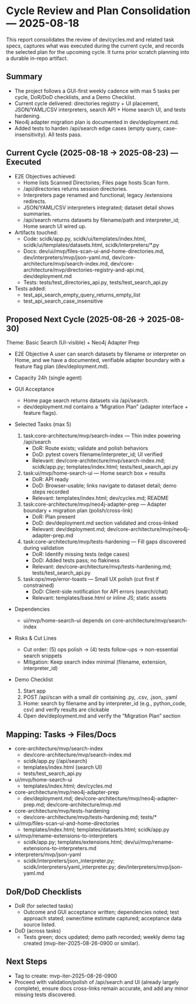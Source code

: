 # Cycle Review and Plan Consolidation — 2025-08-18

This report consolidates the review of dev/cycles.md and related task specs, captures what was executed during the current cycle, and records the selected plan for the upcoming cycle. It turns prior scratch planning into a durable in-repo artifact.

## Summary
- The project follows a GUI-first weekly cadence with max 5 tasks per cycle, DoR/DoD checklists, and a Demo Checklist.
- Current cycle delivered: directories registry + UI placement, JSON/YAML/CSV interpreters, search API + Home search UI, and tests hardening.
- Neo4j adapter migration plan is documented in dev/deployment.md.
- Added tests to harden /api/search edge cases (empty query, case-insensitivity). All tests pass.

## Current Cycle (2025-08-18 → 2025-08-23) — Executed
- E2E Objectives achieved:
  - Home lists Scanned Directories; Files page hosts Scan form.
  - /api/directories returns session directories.
  - Interpreters page renamed and functional; legacy /extensions redirects.
  - JSON/YAML/CSV interpreters integrated; dataset detail shows summaries.
  - /api/search returns datasets by filename/path and interpreter_id; Home search UI wired up.
- Artifacts touched:
  - Code: scidk/app.py, scidk/ui/templates/index.html, scidk/ui/templates/datasets.html, scidk/interpreters/*.py
  - Docs: dev/ui/mvp/files-scan-ui-and-home-directories.md, dev/interpreters/mvp/json-yaml.md, dev/core-architecture/mvp/search-index.md, dev/core-architecture/mvp/directories-registry-and-api.md, dev/deployment.md
  - Tests: tests/test_directories_api.py, tests/test_search_api.py
- Tests added:
  - test_api_search_empty_query_returns_empty_list
  - test_api_search_case_insensitive

## Proposed Next Cycle (2025-08-26 → 2025-08-30)
Theme: Basic Search (UI-visible) + Neo4j Adapter Prep

- E2E Objective
  A user can search datasets by filename or interpreter on Home, and we have a documented, verifiable adapter boundary with a feature flag plan (dev/deployment.md).

- Capacity
  24h (single agent)

- GUI Acceptance
  - Home page search returns datasets via /api/search.
  - dev/deployment.md contains a “Migration Plan” (adapter interface + feature flags).

- Selected Tasks (max 5)
  1) task:core-architecture/mvp/search-index — Thin index powering /api/search
     - DoR: Route exists; validate and polish behaviors
     - DoD: pytest covers filename/interpreter_id; UI verified
     - Relevant: dev/core-architecture/mvp/search-index.md; scidk/app.py; templates/index.html; tests/test_search_api.py
  2) task:ui/mvp/home-search-ui — Home search box + results
     - DoR: API ready
     - DoD: Browser-usable; links navigate to dataset detail; demo steps recorded
     - Relevant: templates/index.html; dev/cycles.md; README
  3) task:core-architecture/mvp/neo4j-adapter-prep — Adapter boundary + migration plan (polish/cross-link)
     - DoR: Plan present
     - DoD: dev/deployment.md section validated and cross-linked
     - Relevant: dev/deployment.md; dev/core-architecture/mvp/neo4j-adapter-prep.md
  4) task:core-architecture/mvp/tests-hardening — Fill gaps discovered during validation
     - DoR: Identify missing tests (edge cases)
     - DoD: Added tests pass; no flakiness
     - Relevant: dev/core-architecture/mvp/tests-hardening.md; tests/test_search_api.py
  5) task:ops/mvp/error-toasts — Small UX polish (cut first if constrained)
     - DoD: Client-side notification for API errors (search/chat)
     - Relevant: templates/base.html or inline JS; static assets

- Dependencies
  - ui/mvp/home-search-ui depends on core-architecture/mvp/search-index

- Risks & Cut Lines
  - Cut order: (5) ops polish → (4) tests follow-ups → non-essential search snippets
  - Mitigation: Keep search index minimal (filename, extension, interpreter_id)

- Demo Checklist
  1) Start app
  2) POST /api/scan with a small dir containing .py, .csv, .json, .yaml
  3) Home: search by filename and by interpreter_id (e.g., python_code, csv) and verify results are clickable
  4) Open dev/deployment.md and verify the “Migration Plan” section

## Mapping: Tasks → Files/Docs
- core-architecture/mvp/search-index
  - dev/core-architecture/mvp/search-index.md
  - scidk/app.py (/api/search)
  - templates/index.html (search UI)
  - tests/test_search_api.py
- ui/mvp/home-search-ui
  - templates/index.html; dev/cycles.md
- core-architecture/mvp/neo4j-adapter-prep
  - dev/deployment.md; dev/core-architecture/mvp/neo4j-adapter-prep.md; dev/core-architecture/mvp.md
- core-architecture/mvp/tests-hardening
  - dev/core-architecture/mvp/tests-hardening.md; tests/*
- ui/mvp/files-scan-ui-and-home-directories
  - templates/index.html; templates/datasets.html; scidk/app.py
- ui/mvp/rename-extensions-to-interpreters
  - scidk/app.py; templates/extensions.html; dev/ui/mvp/rename-extensions-to-interpreters.md
- interpreters/mvp/json-yaml
  - scidk/interpreters/json_interpreter.py; scidk/interpreters/yaml_interpreter.py; dev/interpreters/mvp/json-yaml.md

## DoR/DoD Checklists
- DoR (for selected tasks)
  - Outcome and GUI acceptance written; dependencies noted; test approach stated; owner/time estimate captured; acceptance data source listed.
- DoD (across tasks)
  - Tests green; docs updated; demo path recorded; weekly demo tag created (mvp-iter-2025-08-26-0900 or similar).

## Next Steps
- Tag to create: mvp-iter-2025-08-26-0900
- Proceed with validation/polish of /api/search and UI (already largely complete), ensure docs cross-links remain accurate, and add any minor missing tests discovered.
